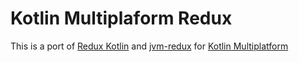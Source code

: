 # Kotlin Multiplaform Redux
This is a port of [Redux Kotlin](https://github.com/pardom-zz/redux-kotlin) and [jvm-redux](https://github.com/jvm-redux/jvm-redux-api) for 
[Kotlin Multiplatform](https://kotlinlang.org/docs/reference/multiplatform.html)

